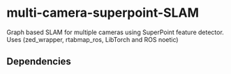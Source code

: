 # multi-camera-superpoint-SLAM
Graph based SLAM for multiple cameras using SuperPoint feature detector. Uses (zed_wrapper, rtabmap_ros, LibTorch and ROS noetic)

## Dependencies

